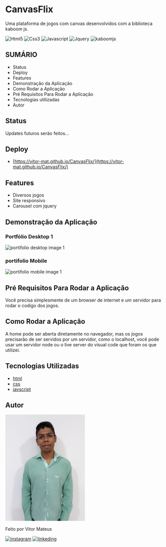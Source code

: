 # CanvasFlix

Uma plataforma de jogos com canvas  desenvolvidos com a biblioteca kaboom js.

![Html5](https://img.shields.io/badge/HTML5-E34F26?style=for-the-badge&logo=html5&logoColor=white) ![Css3](https://img.shields.io/badge/CSS3-1572B6?style=for-the-badge&logo=css3&logoColor=white) ![Javascript](https://img.shields.io/badge/JavaScript-323330?style=for-the-badge&logo=javascript&logoColor=F7DF1E) ![Jquery](https://img.shields.io/badge/jQuery-0769AD?style=for-the-badge&logo=jquery&logoColor=white) ![kaboomjs](https://img.shields.io/badge/-Kaboon%20Js-orange)

## SUMÁRIO

- Status
- Deploy
- Features
- Demonstração da Aplicação
- Como Rodar a Aplicação
- Pré Requisitos Para Rodar a Aplicação
- Tecnologias utilizadas
- Autor

## Status

Updates futuros serão feitos...

## Deploy

- [https://vitor-mat.github.io/CanvasFlix/](https://vitor-mat.github.io/CanvasFlix/)

## Features

- Diversos jogos
- Site responsivo
- Carousel com jquery

## Demonstração da Aplicação

### Portfólio Desktop 1

<img alt="portifolio desktop image 1" src="./readme_files/portifolio_desktop_1.png"/>

### portifolio Mobile

<img alt="portifolio mobile image 1" src="./readme_files/portifolio_mobile_1.png"/>

## Pré Requisitos Para Rodar a Aplicação

Você precisa simplesmente de um browser de internet e um servidor para rodar o codigo dos jogos.

## Como Rodar a Aplicação

A home pode ser aberta diretamente no navegador, mas os jogos precisarão de ser servidos por um servidor, como o localhost, você pode usar um servidor node ou o live server do visual code que foram os que utilizei.

## Tecnologias Utilizadas

- [html](https://developer.mozilla.org/pt-BR/docs/Web/HTML)
- [css](https://developer.mozilla.org/pt-BR/docs/Web/CSS)
- [javscript](https://developer.mozilla.org/pt-BR/docs/Web/JavaScript)

## Autor

<img alt="author photo" src="./readme_files/vitor.jpg" width="250">

Feito por Vitor Mateus

[![instagram](https://img.shields.io/badge/Instagram-E4405F?style=for-the-badge&logo=instagram&logoColor=white)](https://www.instagram.com/vitor_dev_/) [![linkeding](https://img.shields.io/badge/LinkedIn-0077B5?style=for-the-badge&logo=linkedin&logoColor=white)](https://www.linkedin.com/in/vitor-mateus-2a42461a2/)

